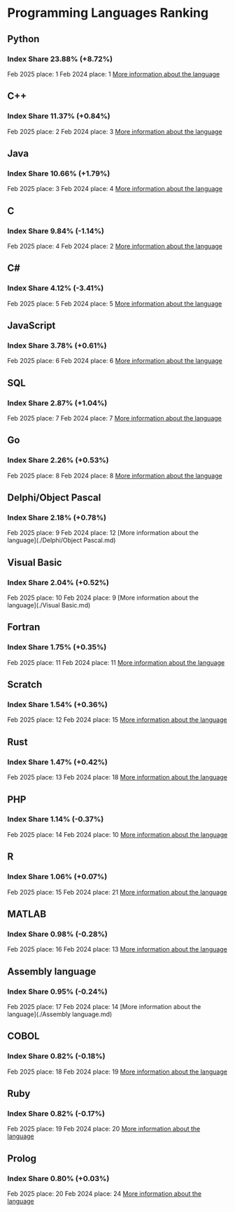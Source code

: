 # Programming Languages Ranking
## Python
### Index Share 23.88% (+8.72%)
Feb 2025 place: 1
Feb 2024 place: 1
[More information about the language](./Python.md)
## C++
### Index Share 11.37% (+0.84%)
Feb 2025 place: 2
Feb 2024 place: 3
[More information about the language](./C++.md)
## Java
### Index Share 10.66% (+1.79%)
Feb 2025 place: 3
Feb 2024 place: 4
[More information about the language](./Java.md)
## C
### Index Share 9.84% (-1.14%)
Feb 2025 place: 4
Feb 2024 place: 2
[More information about the language](./C.md)
## C#
### Index Share 4.12% (-3.41%)
Feb 2025 place: 5
Feb 2024 place: 5
[More information about the language](./C#.md)
## JavaScript
### Index Share 3.78% (+0.61%)
Feb 2025 place: 6
Feb 2024 place: 6
[More information about the language](./JavaScript.md)
## SQL
### Index Share 2.87% (+1.04%)
Feb 2025 place: 7
Feb 2024 place: 7
[More information about the language](./SQL.md)
## Go
### Index Share 2.26% (+0.53%)
Feb 2025 place: 8
Feb 2024 place: 8
[More information about the language](./Go.md)
## Delphi/Object Pascal
### Index Share 2.18% (+0.78%)
Feb 2025 place: 9
Feb 2024 place: 12
[More information about the language](./Delphi/Object Pascal.md)
## Visual Basic
### Index Share 2.04% (+0.52%)
Feb 2025 place: 10
Feb 2024 place: 9
[More information about the language](./Visual Basic.md)
## Fortran
### Index Share 1.75% (+0.35%)
Feb 2025 place: 11
Feb 2024 place: 11
[More information about the language](./Fortran.md)
## Scratch
### Index Share 1.54% (+0.36%)
Feb 2025 place: 12
Feb 2024 place: 15
[More information about the language](./Scratch.md)
## Rust
### Index Share 1.47% (+0.42%)
Feb 2025 place: 13
Feb 2024 place: 18
[More information about the language](./Rust.md)
## PHP
### Index Share 1.14% (-0.37%)
Feb 2025 place: 14
Feb 2024 place: 10
[More information about the language](./PHP.md)
## R
### Index Share 1.06% (+0.07%)
Feb 2025 place: 15
Feb 2024 place: 21
[More information about the language](./R.md)
## MATLAB
### Index Share 0.98% (-0.28%)
Feb 2025 place: 16
Feb 2024 place: 13
[More information about the language](./MATLAB.md)
## Assembly language
### Index Share 0.95% (-0.24%)
Feb 2025 place: 17
Feb 2024 place: 14
[More information about the language](./Assembly language.md)
## COBOL
### Index Share 0.82% (-0.18%)
Feb 2025 place: 18
Feb 2024 place: 19
[More information about the language](./COBOL.md)
## Ruby
### Index Share 0.82% (-0.17%)
Feb 2025 place: 19
Feb 2024 place: 20
[More information about the language](./Ruby.md)
## Prolog
### Index Share 0.80% (+0.03%)
Feb 2025 place: 20
Feb 2024 place: 24
[More information about the language](./Prolog.md)

